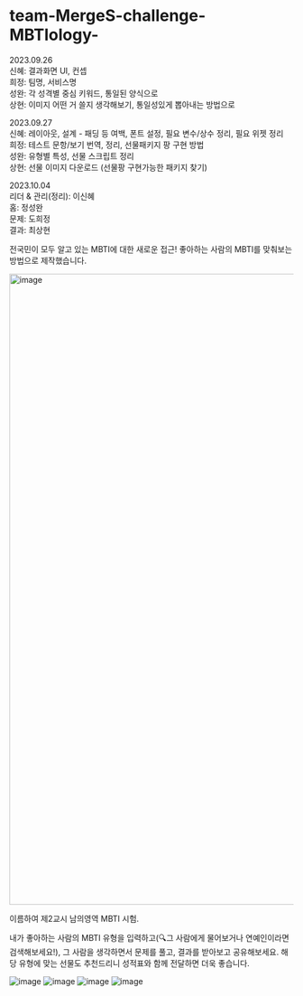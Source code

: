 # team-MergeS-challenge-MBTIology-

2023.09.26<br>
신혜: 결과화면 UI, 컨셉<br>
희정: 팀명, 서비스명<br>
성완: 각 성격별 중심 키워드, 통일된 양식으로<br>
상현: 이미지 어떤 거 쓸지 생각해보기, 통일성있게 뽑아내는 방법으로<br>

2023.09.27<br>
신혜: 레이아웃, 설계 - 패딩 등 여백, 폰트 설정, 필요 변수/상수 정리, 필요 위젯 정리<br>
희정: 테스트 문항/보기 번역, 정리, 선물패키지 팡 구현 방법<br>
성완: 유형별 특성, 선물 스크립트 정리<br>
상현: 선물 이미지 다운로드 (선물팡 구현가능한 패키지 찾기)<br>

2023.10.04<br>
리더 & 관리(정리): 이신혜<br>
홈: 정성완<br>
문제: 도희정<br>
결과: 최상현<br>

전국민이 모두 알고 있는 MBTI에 대한 새로운 접근!
좋아하는 사람의 MBTI를 맞춰보는 방법으로 제작했습니다.

<img width="1117" alt="image" src="https://github.com/9weeks-flutter-sfac/team-MergeS-challenge-MBTIology-/assets/128967431/78d4d16a-75c1-4d76-afec-3572be579826">

이름하여 제2교시 남의영역 MBTI 시험.

내가 좋아하는 사람의 MBTI 유형을 입력하고(🔍그 사람에게 물어보거나 연예인이라면 검색해보세요!),
그 사람을 생각하면서 문제를 풀고,
결과를 받아보고 공유해보세요.
해당 유형에 맞는 선물도 추천드리니 성적표와 함께 전달하면 더욱 좋습니다.

![image](https://github.com/9weeks-flutter-sfac/team-MergeS-challenge-MBTIology-/assets/128967431/553ae21d-0056-4e1c-96b9-f3159ba63fc3)
![image](https://github.com/9weeks-flutter-sfac/team-MergeS-challenge-MBTIology-/assets/128967431/caa2a8a1-4a72-411c-8431-2e8fb76a713a)
![image](https://github.com/9weeks-flutter-sfac/team-MergeS-challenge-MBTIology-/assets/128967431/c7afd5e4-0029-4754-93af-556391468141)
![image](https://github.com/9weeks-flutter-sfac/team-MergeS-challenge-MBTIology-/assets/128967431/7a3d4aec-81b9-46b1-9892-3851ae05cae5)
